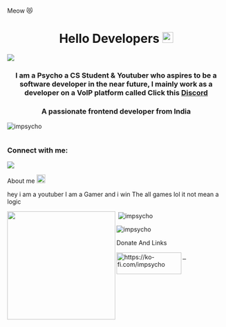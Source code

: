 Meow 😻
<h1 align="center">Hello Developers <img src="https://media.discordapp.net/attachments/864403086516682752/1085123523179188244/68747470733a2f2f656d6f6a69732e736c61636b6d6f6a69732e636f6d2f656d6f6a69732f696d616765732f313537373330353530352f373337332f68616e645f776176652e6769663f31353737333035353035.gif" width="25"/></h1>
<p align="center">

  <a href="https://github.com/ImPsYchoGod"><img src="https://readme-typing-svg.herokuapp.com?font=Time+New+Roman&color=red&size=25&center=true&vCenter=true&width=600&height=100&lines=Hello+Developers;It+me+Psycho;++;FullStack+Developer,;HTML,+CSS,+PHP,+JAVA,+PYTHON;Made+with+love..<3;"></a> 

 </p> 
<h3 align="center">I am a Psycho a CS Student & Youtuber who aspires to be a software developer in the near future, I mainly work as a developer on a VoIP platform called Click this                                           <a href="https://discord.gg/8dF4kudsWx">Discord</a></strong> </h3>

<h3 align="center">A passionate frontend developer from India</h3>

<p align="left"> <img src="https://komarev.com/ghpvc/?username=impsycho&label=Profile%20views&color=0e75b6&style=flat" alt="impsycho" /> </p>

<p align="left"> <a href="https://twitter.com/" target="blank"><img src="https://img.shields.io/twitter/follow/?logo=twitter&style=for-the-badge" alt="" /></a> </p>

<h3 align="left">Connect with me:</h3>
<p align="left">
</p>


<p align="left"></a><a href="https://discord.com/users/1056553052850618449"><img src="https://lanyard-profile-readme.vercel.app/api/1056553052850618449?idleMessage=%22May%20The%20Code%20Be%20With%20you%22&borderRadius=25px" /></a> 
</p>   

<p align="center">
  


 About me <img src = "https://cdn.discordapp.com/emojis/1057946941150986260.gif" width=20px>
 
  
  
  hey i am a youtuber I am a Gamer and i win The all games lol it not mean a logic

  
  <img align="left" src="https://media.discordapp.net/attachments/864403086516682752/1085156726111748166/ThriftyEducatedGaur-size_restricted.gif" width = 250px>
  
 

  
  

<p>&nbsp;<img align="center" src="https://github-readme-stats.vercel.app/api?username=impsycho&show_icons=true&locale=en&hide_border=true&background=0D1117&theme=gruvbox" alt="impsycho" /></p>

<p><img align="center" src="https://github-readme-streak-stats.herokuapp.com/?user=impsycho&theme=gruvbox" alt="impsycho" /></p>

Donate And Links
<p align="center">

<a href="https://ko-fi.com/impsycho"> <img align="left" src="https://cdn.ko-fi.com/cdn/kofi3.png?v=3" height="50" width="150" alt="https://ko-fi.com/impsycho" />

   